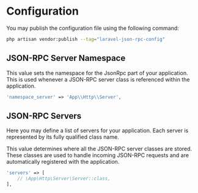 # Configuration

You may publish the configuration file using the following command:

```bash
php artisan vendor:publish --tag="laravel-json-rpc-config"
```

## JSON-RPC Server Namespace

This value sets the namespace for the JsonRpc part of your application. This is used whenever a JSON-RPC server class is referenced within the application.

```php
'namespace_server' => 'App\\Http\\Server',
```

## JSON-RPC Servers

Here you may define a list of servers for your application. Each server is represented by its fully qualified class name.

This value determines where all the JSON-RPC server classes are stored. These classes are used to handle incoming JSON-RPC requests and are automatically registered with the application.

```php
'servers' => [
    // \App\Http\Server\Server::class,
],
```
